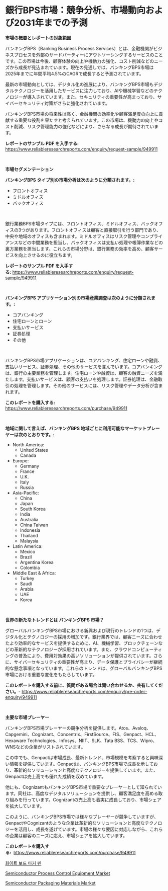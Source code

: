 <p><h1>銀行BPS市場：競争分析、市場動向および2031年までの予測</h1></p><p><strong>市場の概要とレポートの対象範囲</strong></p>
<p><p>バンキングBPS（Banking Business Process Services）とは、金融機関がビジネスプロセスを外部のサードパーティーにアウトソーシングするサービスのことです。この市場は今後、顧客体験の向上や機動力の強化、コスト削減などのニーズから成長が見込まれています。現在の見通しでは、バンキングBPS市場は2025年までに年間平均4.5%のCAGRで成長すると予測されています。</p><p>最新の市場動向としては、デジタル化の進展により、バンキングBPS市場もデジタルテクノロジーを活用したサービスに注力しており、AIや機械学習などのテクノロジーが導入されています。また、セキュリティの重要性が高まっており、サイバーセキュリティ対策がさらに強化されています。</p><p>バンキングBPS市場の将来性は高く、金融機関の効率化や顧客満足度の向上に貢献する重要な役割を果たすと考えられています。この市場は、機動力の向上やコスト削減、リスク管理能力の強化などにより、さらなる成長が期待されています。</p></p>
<p><strong>レポートのサンプル PDF を入手する:</strong> <a href="https://www.reliableresearchreports.com/enquiry/request-sample/949911">https://www.reliableresearchreports.com/enquiry/request-sample/949911</a></p>
<p>&nbsp;</p>
<p><strong>市場セグメンテーション</strong></p>
<p><strong>バンキングBPS タイプ別の市場分析は次のように分類されます。:</strong></p>
<p><ul><li>フロントオフィス</li><li>ミドルオフィス</li><li>バックオフィス</li></ul></p>
<p>&nbsp;</p>
<p><p>銀行業務BPS市場タイプには、フロントオフィス、ミドルオフィス、バックオフィスの3つがあります。フロントオフィスは顧客と直接取引を行う部門であり、中央や地域のオフィスも含まれます。ミドルオフィスはリスク管理やコンプライアンスなどの中間業務を担当し、バックオフィスは支払い処理や帳簿作業などの裏方業務を担当します。これらの市場分野は、銀行業務の効率を高め、顧客サービスを向上させるのに役立ちます。</p></p>
<p><strong>レポートのサンプル PDF を入手する:</strong>&nbsp;<a href="https://www.reliableresearchreports.com/enquiry/request-sample/949911">https://www.reliableresearchreports.com/enquiry/request-sample/949911</a></p>
<p>&nbsp;</p>
<p><strong> バンキングBPS アプリケーション別の市場産業調査は次のように分類されます。:</strong></p>
<p><ul><li>コアバンキング</li><li>住宅ローンとローン</li><li>支払いサービス</li><li>証券処理</li><li>その他</li></ul></p>
<p>&nbsp;</p>
<p><p>バンキングBPS市場アプリケーションは、コアバンキング、住宅ローンや融資、支払いサービス、証券処理、その他のサービスを含んでいます。コアバンキングは、銀行の主要業務を管理します。住宅ローンや融資は、顧客の融資ニーズを満たします。支払いサービスは、顧客の支払いを処理します。証券処理は、金融取引の処理を管理します。その他のサービスには、リスク管理やデータ分析が含まれます。</p></p>
<p><strong>このレポートを購入する:</strong>&nbsp; <a href="https://www.reliableresearchreports.com/purchase/949911">https://www.reliableresearchreports.com/purchase/949911</a></p>
<p>&nbsp;</p>
<p><strong>地域に関して言えば、バンキングBPS 地域ごとに利用可能なマーケットプレーヤーは次のとおりです。:</strong></p>
<p><ul>
    <li>
        North America:
        <ul>
            <li>United States</li>
            <li>Canada</li>
        </ul>
    </li>
    <li>
        Europe:
        <ul>
            <li>Germany</li>
            <li>France</li>
            <li>U.K.</li>
            <li>Italy</li>
            <li>Russia</li>
        </ul>
    </li>
    <li>
        Asia-Pacific:
        <ul>
            <li>China</li>
            <li>Japan</li>
            <li>South Korea</li>
            <li>India</li>
            <li>Australia</li>
            <li>China Taiwan</li>
            <li>Indonesia</li>
            <li>Thailand</li>
            <li>Malaysia</li>
        </ul>
    </li>
    <li>
        Latin America:
        <ul>
            <li>Mexico</li>
            <li>Brazil</li>
            <li>Argentina Korea</li>
            <li>Colombia</li>
        </ul>
    </li>
    <li>
        Middle East & Africa:
        <ul>
            <li>Turkey</li>
            <li>Saudi</li>
            <li>Arabia</li>
            <li>UAE</li>
            <li>Korea</li>
        </ul>
    </li>
    </ul></p>
<p>&nbsp;</p>
<p><strong>世界の新たなトレンドとは バンキングBPS 市場？</strong></p>
<p><p>グローバルバンキングBPS市場における新興および現行のトレンドの1つは、デジタル化とテクノロジーの採用の増加です。銀行業界では、顧客ニーズに合わせたより効率的なサービスを提供するために、AI、機械学習、ブロックチェーンなどの革新的なテクノロジーが採用されています。また、クラウドコンピューティングの普及により、費用対効果の高いソリューションが提供されています。さらに、サイバーセキュリティの重要性が高まり、データ保護とプライバシーが継続的な懸念事項となっています。これらのトレンドは、グローバルバンキングBPS市場における重要な変化をもたらしています。</p></p>
<p><strong>このレポートを購入する前に、質問がある場合は問い合わせるか、共有してください。</strong>- <a href="https://www.reliableresearchreports.com/enquiry/pre-order-enquiry/949911">https://www.reliableresearchreports.com/enquiry/pre-order-enquiry/949911</a></p>
<p>&nbsp;</p>
<p><strong>主要な市場プレーヤー</strong></p>
<p><p>バンキングBPS市場プレーヤーの競争分析を提供します。Atos、Avaloq、Capgemini、Cognizant、Concentrix、FirstSource、FIS、Genpact、HCL、Hexaware Technologies、Infosys、NIIT、SLK、Tata BSS、TCS、Wipro、WNSなどの企業がリストされています。</p><p>この中でも、Genpactは市場成長、最新トレンド、市場規模を考察すると興味深い情報を提供しています。Genpactは、バンキングBPS市場で成長を示しており、革新的なソリューションと高度なテクノロジーを提供しています。また、Genpactは売上高でも優れた成績を収めています。</p><p>他にも、CognizantもバンキングBPS市場で重要なプレーヤーとして知られています。同社は、高度なデジタルソリューションを提供し、顧客満足度を高める取り組みを行っています。Cognizantの売上高も着実に成長しており、市場シェアを拡大しています。</p><p>このように、バンキングBPS市場では様々なプレーヤーが競争していますが、GenpactやCognizantのような企業は革新的なソリューションと高度なテクノロジーを活用し、成長を遂げています。市場の様々な要因に対応しながら、これらの企業は顧客のニーズに応え、市場シェアを拡大しています。</p></p>
<p><strong>このレポートを購入する:</strong>&nbsp;&nbsp;<a href="https://www.reliableresearchreports.com/purchase/949911">https://www.reliableresearchreports.com/purchase/949911</a></p>
<p><p><a href="https://github.com/fernandotryO5lson96765/Market-Research-Report-List-1/blob/main/66362359074.md">화이트 보드 마커 펜</a></p><p><a href="https://github.com/tamvrosiya/Market-Research-Report-List-3/blob/main/semiconductor-process-control-equipment-market.md">Semiconductor Process Control Equipment Market</a></p><p><a href="https://github.com/pizolina/Market-Research-Report-List-3/blob/main/semiconductor-packaging-materials-market.md">Semiconductor Packaging Materials Market</a></p></p>